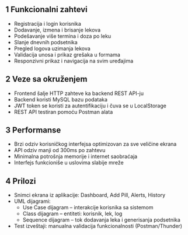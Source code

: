 ## 1 Funkcionalni zahtevi

- Registracija i login korisnika
- Dodavanje, izmena i brisanje lekova
- Podešavanje više termina i doza po leku
- Slanje dnevnih podsetnika
- Pregled logova uzimanja lekova
- Validacija unosa i prikaz grešaka u formama
- Responzivni prikaz i navigacija na svim uređajima

## 2 Veze sa okruženjem

- Frontend šalje HTTP zahteve ka backend REST API-ju
- Backend koristi MySQL bazu podataka
- JWT token se koristi za autentifikaciju i čuva se u LocalStorage
- REST API testiran pomoću Postman alata

## 3 Performanse

- Brzi odziv korisničkog interfejsa optimizovan za sve veličine ekrana
- API odziv manji od 300ms po zahtevu
- Minimalna potrošnja memorije i internet saobraćaja
- Interfejs funkcioniše u uslovima slabije mreže

## 4 Prilozi

- Snimci ekrana iz aplikacije: Dashboard, Add Pill, Alerts, History
- UML dijagrami:
    - Use Case dijagram – interakcije korisnika sa sistemom
    - Class dijagram – entiteti: korisnik, lek, log
    - Sequence dijagram – tok dodavanja leka i generisanja podsetnika
- Test izveštaji: manualna validacija funkcionalnosti (Postman/Thunder)
